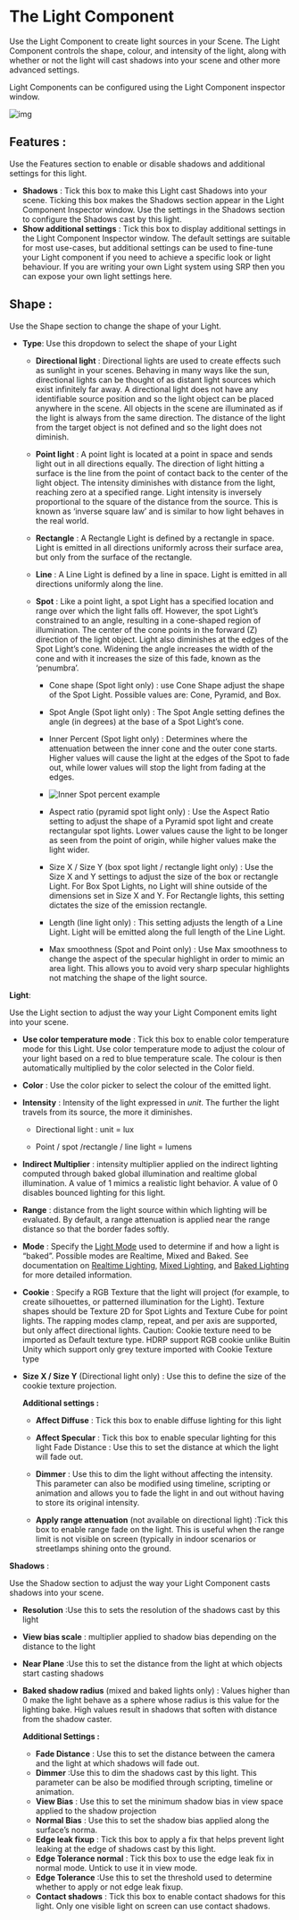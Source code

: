 # The Light Component

 

Use the Light Component to create light sources in your Scene. The Light Component controls the shape, colour, and intensity of the light, along with whether or not the light will cast shadows into your scene and other more advanced settings. 

Light Components can be configured using the Light Component inspector window. 

![img](https://lh3.googleusercontent.com/SqF_UcAktbK0eUUi9gmmpGRdXiKVpyQk8QnCkIz2me-UHu5YYcJESUvF72iS-7xDYXXOUuRf4WGDsLI42HWN-5XFH-X3uoXRJZbOtiEcxgzJcFR1INPkI3u9wlobBu6c_5yhNPMO)

## Features :

Use the Features section to enable or disable shadows and additional settings for this light. 

- **Shadows** : Tick this box to make this Light cast Shadows into your scene. Ticking this box makes the Shadows section appear in the Light Component Inspector window. Use the settings in the Shadows section to configure the Shadows cast by this light. 
- **Show additional settings** :  Tick this box to display additional settings in the Light Component Inspector window.  The default settings are suitable for most use-cases, but additional settings can be used to fine-tune your Light component if you need to achieve a specific look or light behaviour.  If you are writing your own Light system using SRP then you can expose your own light settings here. 

## Shape : 

Use the Shape section to change the shape of your Light. 

* **Type**: Use this dropdown to select the shape of your Light
  * **Directional light** : Directional lights are used to create effects such as sunlight in your scenes. Behaving in many ways like the sun, directional lights can be thought of as distant light sources which exist infinitely far away. A directional light does not have any identifiable source position and so the light object can be placed anywhere in the scene. All objects in the scene are illuminated as if the light is always from the same direction. The distance of the light from the target object is not defined and so the light does not diminish.
  * **Point light** : A point light is located at a point in space and sends light out in all directions equally. The direction of light hitting a surface is the line from the point of contact back to the center of the light object. The intensity diminishes with distance from the light, reaching zero at a specified range. Light intensity is inversely proportional to the square of the distance from the source. This is known as ‘inverse square law’ and is similar to how light behaves in the real world.
  * **Rectangle** : A Rectangle Light is defined by a rectangle in space. Light is emitted in all directions uniformly across their surface area, but only from the surface of the rectangle. 
  * **Line** : A Line Light is defined by a line in space. Light is emitted in all directions uniformly along the line. 
  * **Spot** : Like a point light, a spot Light has a specified location and range over which the light falls off. However, the spot Light’s constrained to an angle, resulting in a cone-shaped region of illumination. The center of the cone points in the forward (Z) direction of the light object. Light also diminishes at the edges of the Spot Light’s cone. Widening the angle increases the width of the cone and with it increases the size of this fade, known as the ‘penumbra’.

    * Cone shape (Spot light only) : use Cone Shape adjust the shape of the Spot Light. Possible values are: Cone, Pyramid, and Box.

    * Spot Angle (Spot light only) : The Spot Angle setting defines the angle (in degrees) at the base of a Spot Light’s cone.

    * Inner Percent (Spot light only) : Determines where the attenuation between the inner cone and the outer cone starts. Higher values will cause the light at the edges of the Spot to fade out, while lower values will stop the light from fading at the edges. 
    * ![Inner Spot percent example](https://lh5.googleusercontent.com/ijE6NOhZ8MQ5wwKnLJGUxStxF-nf6bRUic0L94krjgpbfQ19PdZHgFGcpBXqIe4Ax7XwyoEgipdf8f_7DcOhMzZzmZMDZLEJxvvHUA29PkqzXTLlXG8ymZ7keueRYluelzwn80lc)
     * Aspect ratio (pyramid spot light only) : Use the Aspect Ratio setting to adjust the shape of a Pyramid spot light and create rectangular spot lights. Lower values cause the light to be longer as seen from the point of origin, while higher values make the light wider.

    * Size X / Size Y (box spot light / rectangle light only) : Use the Size X and Y settings to adjust the size of the box or rectangle Light. For Box Spot Lights, no Light will shine outside of the dimensions set in Size X and Y. For Rectangle lights, this setting dictates the size of the emission rectangle. 

    * Length (line light only) : This setting adjusts the length of a Line Light. Light will be emitted along the full length of the Line Light. 

    * Max smoothness (Spot and Point only) : Use Max smoothness to change the aspect of the specular highlight in order to mimic an area light. This allows you to avoid very sharp specular highlights not matching the shape of the light source.


**Light**: 

Use the Light section to adjust the way your Light Component emits light into your scene.

* **Use color temperature mode** : Tick this box to enable color temperature mode for this Light. Use color temperature mode to adjust the colour of your light based on a red to blue temperature scale. The colour is then automatically multiplied by the color selected in the Color field. 

* **Color** : Use the color picker to select the colour of the emitted light. 

* **Intensity** : Intensity of the light expressed in *unit*. The further the light travels from its source, the more it diminishes.

  * Directional light : unit = lux

  * Point / spot /rectangle / line light = lumens

* **Indirect Multiplier** : intensity multiplier applied on the indirect lighting computed through baked global illumination and realtime global illumination. A value of 1 mimics a realistic light behavior. A value of 0 disables bounced lighting for this light.

* **Range** : distance from the light source within which lighting will be evaluated. By default, a range attenuation is applied near the range distance so that the border fades softly.

* **Mode** : Specify the [Light Mode](https://docs.unity3d.com/Manual/LightModes.html) used to determine if and how a light is “baked”. Possible modes are Realtime, Mixed and Baked. See documentation on [Realtime Lighting](https://docs.unity3d.com/Manual/LightMode-Realtime.html), [Mixed Lighting](https://docs.unity3d.com/Manual/LightMode-Mixed.html), and [Baked Lighting](https://docs.unity3d.com/Manual/LightMode-Baked.html) for more detailed information.

* **Cookie** : Specify a RGB Texture that the light will project (for example, to create silhouettes, or patterned illumination for the Light). Texture shapes should be Texture 2D for Spot Lights and Texture Cube for point lights. The rapping modes clamp, repeat, and per axis are supported, but only affect directional lights. 
Caution: Cookie texture need to be imported as Default texture type. HDRP support RGB cookie unlike Buitin Unity which support only grey texture imported with Cookie Texture type

* **Size X / Size Y** (Directional light only) : Use this to define the size of the cookie texture projection.

  **Additional settings :**

  * **Affect Diffuse** : Tick this box to enable diffuse lighting for this light 

  * **Affect Specular** : Tick this box to enable specular lighting for this light Fade Distance : Use this to set the distance at which the light will fade out.

  * **Dimmer** : Use this to dim the light without affecting the intensity. This parameter can also be modified using timeline, scripting or animation and allows you to fade the light in and out without having to store its original intensity.

  * **Apply range attenuation** (not available on directional light) :Tick this box to enable range fade on the light. This is useful when the range limit is not visible on screen (typically in indoor scenarios or streetlamps shining onto the ground.

**Shadows** :

Use the Shadow section to adjust the way your Light Component casts shadows into your scene.

* **Resolution** :Use this to sets the resolution of the shadows cast by this light

* **View bias scale** : multiplier applied to shadow bias depending on the distance to the light

* **Near Plane** :Use this to set the distance from the light at which objects start casting shadows

* **Baked shadow radius** (mixed and baked lights only) : Values higher than 0 make the light behave as a sphere whose radius is this value for the lighting bake.  High values result in shadows that soften with distance from the shadow caster.

  **Additional Settings :** 

  * **Fade Distance** : Use this to set the distance between the camera and the light at which shadows will fade out.
  * **Dimmer** :Use this to dim the shadows cast by this light. This parameter can be also be modified through scripting, timeline or animation.
  * **View Bias** : Use this to set the minimum shadow bias in view space applied to the shadow projection
  * **Normal Bias** : Use this to set the shadow bias applied along the surface’s norma. 
  * **Edge leak fixup** : Tick this box to apply a fix that helps prevent light leaking at the edge of shadows cast by this light.
  * **Edge Tolerance normal** : Tick this box to use the edge leak fix in normal mode. Untick to use it in view mode.
  * **Edge Tolerance** :Use this to set the threshold used to determine whether to apply or not edge leak fixup.
  * **Contact shadows** : Tick this box to enable contact shadows for this light. Only one visible light on screen can use contact shadows.

 